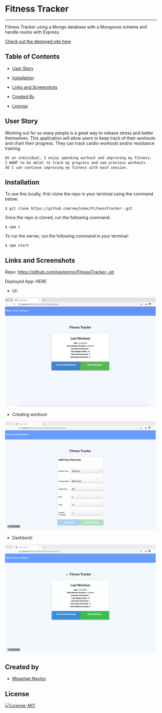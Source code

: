 # Fitness Tracker
---
Fitness Tracker using a Mongo database with a Mongoose schema and handle routes with Express.

[Check out the deployed site here]()

## Table of Contents

* [User Story](#user-story)
  
* [Installation](#installation)

* [Links and Screenshots](#links-and-screenshots)

* [Created By](#created-by)

* [License](#license)

## User Story
Working out for so many people is a great way to release stress and better themselves. This application will allow users to keep track of their workouts and chart their progress. They can track cardio workouts and/or resistance training. 

``` 
AS an individual, I enjoy spending workout and improving my fitness.  
I WANT to be ablet to track my progress and see previous workouts. 
SO I can continue improving my fitness with each session.
```

## Installation

To use this locally, first clone the repo in your terminal using the command below:
```
$ git clone https://github.com/neylonmc/FitnessTracker-.git
```

Once the repo is cloned, run the following command:
```
$ npm i
```

To run the server, run the following command in your terminal:

```
$ npm start
```

## Links and Screenshots
Repo: https://github.com/neylonmc/FitnessTracker-.git

Deployed App: HERE

- UI:
<img src = "public/images/front.png" width="500px">

- Creating workout: 
<img src = "public/images/adding.gif" width="500px">

- Dashbord: 
<img src = "public/images/dashboard.gif" width="500px" >

## Created by
- [Meaghan Neylon](https://github.com/neylonmc "Visit Meaghan's GitHub")

## License
[![License: MIT](https://img.shields.io/badge/License-MIT-yellow.svg)](https://opensource.org/licenses/MIT)
